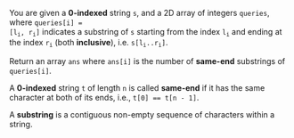 You are given a **0-indexed** string `s`, and a 2D array of integers `queries`, where <code>queries[i] = [l<sub>i</sub>, r<sub>i</sub>]</code> indicates a substring of `s` starting from the index <code>l<sub>i</sub></code> and ending at the index <code>r<sub>i</sub></code> (both **inclusive**), i.e. <code>s[l<sub>i</sub>..r<sub>i</sub>]</code>.

Return an array `ans` where `ans[i]` is the number of **same-end** substrings of `queries[i]`.

A **0-indexed** string `t` of length `n` is called **same-end** if it has the same character at both of its ends, i.e., `t[0] == t[n - 1]`.

A **substring** is a contiguous non-empty sequence of characters within a string.